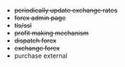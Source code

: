 - ~~periodically update exchange rates~~
- ~~forex admin page~~
- ~~tls/ssl~~
- ~~profit making mechanism~~
- ~~dispatch forex~~
- ~~exchange forex~~
- purchase external
